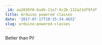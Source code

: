 ```yaml
---
_id: aa2038f0-6adb-11e7-9c2b-132a21df9fdf
title: Arduino powered classes
date: '2017-07-17T10:35:34.465Z'
slug: arduino-powered-classes
---
```

Better than Pi!
